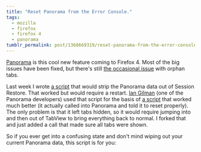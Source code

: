 ```yaml
---
title: "Reset Panorama from the Error Console."
tags:
  - mozilla
  - firefox
  - firefox 4
  - panorama
tumblr_permalink: post/1368669319/reset-panorama-from-the-error-console
---
```


[Panorama](http://www.azarask.in/blog/post/designing-tab-candy/) is this cool new feature coming to Firefox 4. Most of the big issues have been fixed, but there's still [the occasional issue](https://bugzilla.mozilla.org/show_bug.cgi?id=598600) with orphan tabs.

Last week I wrote [a script](https://gist.github.com/626761) that would strip the Panorama data out of Session Restore. That worked but would require a restart. [Ian Gilman](http://www.iangilman.com/) (one of the Panorama developers) used that script for the basis of [a script](https://gist.github.com/637583) that worked much better (it actually called into Panorama and told it to reset properly). The only problem is that it left tabs hidden, so it would require jumping into and then out of TabView to bring everything back to normal. I forked that and just added a call that made sure all tabs were shown.

So if you ever get into a confusing state and don't mind wiping out your current Panorama data, this script is for you:
<script src="https://gist.github.com/638855.js"> </script>
